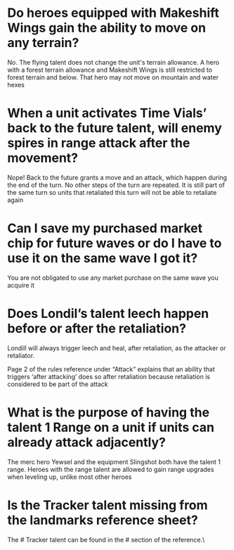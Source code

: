 # Do heroes equipped with Makeshift Wings gain the ability to move on any terrain?

No. The flying talent does not change the unit's terrain allowance. A hero with a forest terrain
allowance and Makeshift Wings is still restricted to forest terrain and below. That hero may not
move on mountain and water hexes

# When a unit activates Time Vials’ back to the future talent, will enemy spires in range attack after the movement?

Nope! Back to the future grants a move and an attack, which happen during the end of the turn. No
other steps of the turn are repeated. It is still part of the same turn so units that retaliated
this turn will not be able to retaliate again

# Can I save my purchased market chip for future waves or do I have to use it on the same wave I got it?

You are not obligated to use any market purchase on the same wave you acquire it

# Does Londil’s talent leech happen before or after the retaliation?

Londill will always trigger leech and heal, after retaliation, as the attacker or retaliator.

Page 2 of the rules reference under “Attack” explains that an ability that triggers ‘after
attacking’ does so after retaliation because retaliation is considered to be part of the attack

# What is the purpose of having the talent 1 Range on a unit if units can already attack adjacently?

The merc hero Yewsel and the equipment Slingshot both have the talent 1 range. Heroes with the range
talent are allowed to gain range upgrades when leveling up, unlike most other heroes

# Is the Tracker talent missing from the landmarks reference sheet?

The # Tracker talent can be found in the # section of the reference.\

